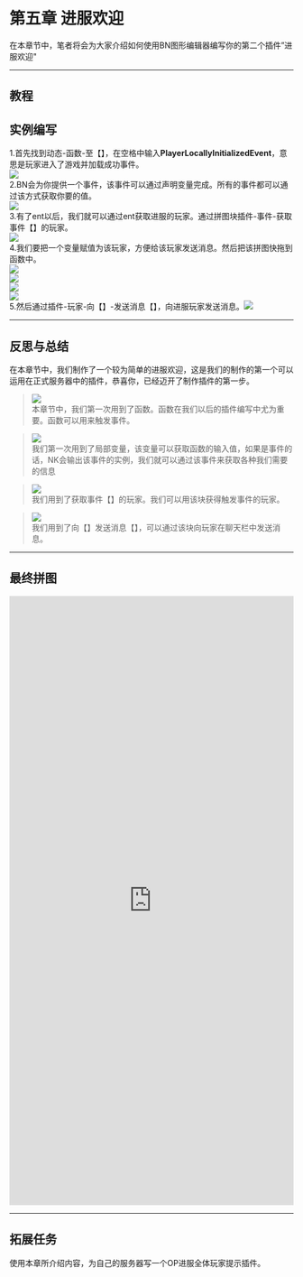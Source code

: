 # **第五章 进服欢迎**         
在本章节中，笔者将会为大家介绍如何使用BN图形编辑器编写你的第二个插件”进服欢迎"         
*****         
## **教程**         
## 实例编写         
1.首先找到动态-函数-至【】，在空格中输入**PlayerLocallyInitializedEvent**，意思是玩家进入了游戏并加载成功事件。         
![](../images/screenshot_1597803804584.png)         
2.BN会为你提供一个事件，该事件可以通过声明变量完成。所有的事件都可以通过该方式获取你要的值。         
![](../images/screenshot_1597804045025.png)         
3.有了ent以后，我们就可以通过ent获取进服的玩家。通过拼图块插件-事件-获取事件【】的玩家。         
![](../images/screenshot_1597804199565.png)         
4.我们要把一个变量赋值为该玩家，方便给该玩家发送消息。然后把该拼图快拖到函数中。         
![](../images/screenshot_1597804312445.png)         
![](../images/screenshot_1597804344527.png)         
![](../images/screenshot_1597804362111.png)         
![](../images/screenshot_1597804404045.png)         
5.然后通过插件-玩家-向【】-发送消息【】，向进服玩家发送消息。![](../images/screenshot_1597804555454.png)         
*****         
## **反思与总结**         
在本章节中，我们制作了一个较为简单的进服欢迎，这是我们的制作的第一个可以运用在正式服务器中的插件，恭喜你，已经迈开了制作插件的第一步。         
>![](../images/screenshot_1597805008998.png)         
本章节中，我们第一次用到了函数。函数在我们以后的插件编写中尤为重要。函数可以用来触发事件。         
         
>![](../images/screenshot_1597805109556.png)         
我们第一次用到了局部变量，该变量可以获取函数的输入值，如果是事件的话，NK会输出该事件的实例，我们就可以通过该事件来获取各种我们需要的信息         
         
>![](../images/screenshot_1597805305244.png)         
我们用到了获取事件【】的玩家。我们可以用该块获得触发事件的玩家。         
         
>![](../images/screenshot_1597805452157.png)         
我们用到了向【】发送消息【】，可以通过该块向玩家在聊天栏中发送消息。         
*****         
## **最终拼图**         
<iframe src="https://tools.blocklynukkit.com/showblock.html?code=guide_EnterWelcome" frameborder=0 width="100%" height="1080px"></iframe>         
         
*****         
## **拓展任务**         
使用本章所介绍内容，为自己的服务器写一个OP进服全体玩家提示插件。